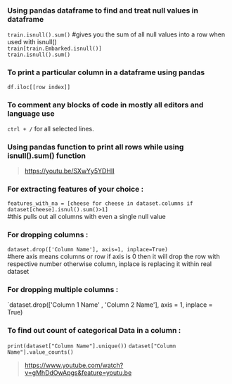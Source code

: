### Using pandas dataframe to find and treat null values in dataframe
`train.isnull().sum()` #gives you the sum of all null values into a row when used with isnull() <br>
`train[train.Embarked.isnull()]`<br>
`train.isnull().sum()`
<br> 

### To print a particular column in a dataframe using pandas 
`df.iloc[[row index]]`

### To comment any blocks of code in mostly all editors and language use <br>
`ctrl + /` for all selected lines. 

### Using pandas function to print all rows while using isnull().sum() function 
> https://youtu.be/SXwYy5YDHII 

### For extracting features of your choice :
`features_with_na = [cheese for cheese in dataset.columns if dataset[cheese].isnul().sum()>1]` <br> #this pulls out all columns with even a single null value 

### For dropping columns :
`dataset.drop(['Column Name'], axis=1, inplace=True)`<br> #here axis means columns or row if axis is 0 then it will drop the row with respective number otherwise column, inplace is replacing it within real dataset

### For dropping multiple columns : 
`dataset.drop(['Column 1 Name' , 'Column 2 Name'], axis = 1, inplace = True)

### To find out count of categorical Data in a column :
`print(dataset["Column Name"].unique())`
`dataset["Column Name"].value_counts()`
> https://www.youtube.com/watch?v=gMhDdOwApgs&feature=youtu.be
